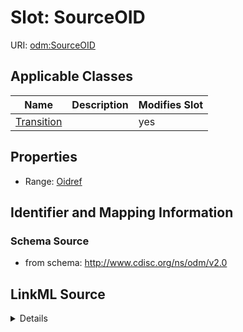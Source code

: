 # Slot: SourceOID

URI: [odm:SourceOID](http://www.cdisc.org/ns/odm/v2.0/SourceOID)



<!-- no inheritance hierarchy -->




## Applicable Classes

| Name | Description | Modifies Slot |
| --- | --- | --- |
[Transition](Transition.md) |  |  yes  |







## Properties

* Range: [Oidref](Oidref.md)





## Identifier and Mapping Information







### Schema Source


* from schema: http://www.cdisc.org/ns/odm/v2.0




## LinkML Source

<details>
```yaml
name: SourceOID
from_schema: http://www.cdisc.org/ns/odm/v2.0
rank: 1000
alias: SourceOID
domain_of:
- Transition
range: oidref

```
</details>